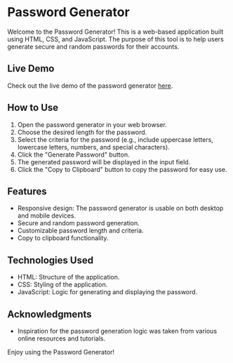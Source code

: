 # Password Generator

Welcome to the Password Generator! This is a web-based application built using HTML, CSS, and JavaScript. The purpose of this tool is to help users generate secure and random passwords for their accounts.

## Live Demo
Check out the live demo of the password generator [here](https://the-generate-password.netlify.app/).

## How to Use
1. Open the password generator in your web browser.
2. Choose the desired length for the password.
3. Select the criteria for the password (e.g., include uppercase letters, lowercase letters, numbers, and special characters).
4. Click the "Generate Password" button.
5. The generated password will be displayed in the input field.
6. Click the "Copy to Clipboard" button to copy the password for easy use.

## Features
- Responsive design: The password generator is usable on both desktop and mobile devices.
- Secure and random password generation.
- Customizable password length and criteria.
- Copy to clipboard functionality.

## Technologies Used
- HTML: Structure of the application.
- CSS: Styling of the application.
- JavaScript: Logic for generating and displaying the password.


## Acknowledgments
- Inspiration for the password generation logic was taken from various online resources and tutorials.

Enjoy using the Password Generator!
